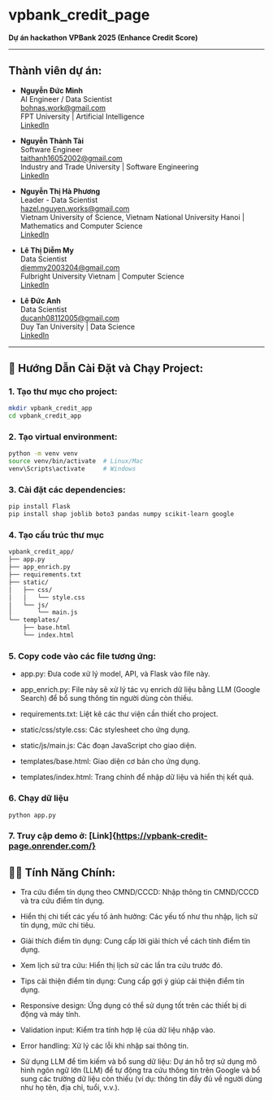 # vpbank_credit_page

**Dự án hackathon VPBank 2025 (Enhance Credit Score)**

---

## Thành viên dự án:

- **Nguyễn Đức Minh**  
  AI Engineer / Data Scientist  
  bohnas.work@gmail.com  
  FPT University | Artificial Intelligence  
  [LinkedIn](https://www.linkedin.com/in/bohnas-minh/)

- **Nguyễn Thành Tài**  
  Software Engineer  
  taithanh16052002@gmail.com  
  Industry and Trade University | Software Engineering  
  [LinkedIn](https://www.linkedin.com/in/taithanh/)

- **Nguyễn Thị Hà Phương**  
  Leader - Data Scientist  
  hazel.nguyen.works@gmail.com  
  Vietnam University of Science, Vietnam National University Hanoi | Mathematics and Computer Science  
  [LinkedIn](https://www.linkedin.com/in/hazel-nguyen-4870162ba/)

- **Lê Thị Diễm My**  
  Data Scientist  
  diemmy2003204@gmail.com  
  Fulbright University Vietnam | Computer Science  
  [LinkedIn](https://www.linkedin.com/in/diem-my-le/)

- **Lê Đức Anh**  
  Data Scientist  
  ducanh08112005@gmail.com  
  Duy Tan University | Data Science  
  [LinkedIn](https://www.linkedin.com/in/đức-anh-lê-98100530a/)

---

## 🚀 Hướng Dẫn Cài Đặt và Chạy Project:

### 1. Tạo thư mục cho project:
```bash
mkdir vpbank_credit_app
cd vpbank_credit_app
```

### 2. Tạo virtual environment:
```bash
python -m venv venv
source venv/bin/activate  # Linux/Mac
venv\Scripts\activate     # Windows
```

### 3. Cài đặt các dependencies:
```bash
pip install Flask
pip install shap joblib boto3 pandas numpy scikit-learn google
```

### 4. Tạo cấu trúc thư mục
```bash
vpbank_credit_app/
├── app.py
├── app_enrich.py
├── requirements.txt
├── static/
│   ├── css/
│   │   └── style.css
│   └── js/
│       └── main.js
└── templates/
    ├── base.html
    └── index.html
```

### 5. Copy code vào các file tương ứng:
- app.py: Đưa code xử lý model, API, và Flask vào file này.

- app_enrich.py: File này sẽ xử lý tác vụ enrich dữ liệu bằng LLM (Google Search) để bổ sung thông tin người dùng còn thiếu.

- requirements.txt: Liệt kê các thư viện cần thiết cho project.

- static/css/style.css: Các stylesheet cho ứng dụng.

- static/js/main.js: Các đoạn JavaScript cho giao diện.

- templates/base.html: Giao diện cơ bản cho ứng dụng.

- templates/index.html: Trang chính để nhập dữ liệu và hiển thị kết quả.

### 6. Chạy dữ liệu
```bash
python app.py
```

### 7. Truy cập demo ở: [Link]{https://vpbank-credit-page.onrender.com/}

## 🧑‍💻 Tính Năng Chính:
- Tra cứu điểm tín dụng theo CMND/CCCD: Nhập thông tin CMND/CCCD và tra cứu điểm tín dụng.

- Hiển thị chi tiết các yếu tố ảnh hưởng: Các yếu tố như thu nhập, lịch sử tín dụng, mức chi tiêu.

- Giải thích điểm tín dụng: Cung cấp lời giải thích về cách tính điểm tín dụng.

- Xem lịch sử tra cứu: Hiển thị lịch sử các lần tra cứu trước đó.

- Tips cải thiện điểm tín dụng: Cung cấp gợi ý giúp cải thiện điểm tín dụng.

- Responsive design: Ứng dụng có thể sử dụng tốt trên các thiết bị di động và máy tính.

- Validation input: Kiểm tra tính hợp lệ của dữ liệu nhập vào.

- Error handling: Xử lý các lỗi khi nhập sai thông tin.

- Sử dụng LLM để tìm kiếm và bổ sung dữ liệu: Dự án hỗ trợ sử dụng mô hình ngôn ngữ lớn (LLM) để tự động tra cứu thông tin trên Google và bổ sung các trường dữ liệu còn thiếu (ví dụ: thông tin đầy đủ về người dùng như họ tên, địa chỉ, tuổi, v.v.).


